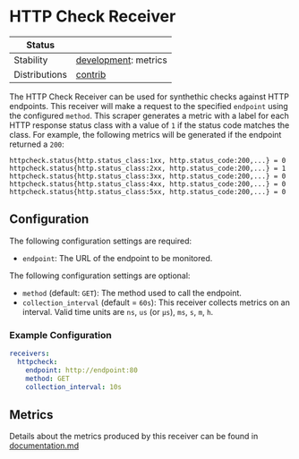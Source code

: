 # HTTP Check Receiver

<!-- status autogenerated section -->
| Status        |           |
| ------------- |-----------|
| Stability     | [development]: metrics   |
| Distributions | [contrib] |

[development]: https://github.com/open-telemetry/opentelemetry-collector#development
[contrib]: https://github.com/open-telemetry/opentelemetry-collector-releases/tree/main/distributions/otelcol-contrib
<!-- end autogenerated section -->

The HTTP Check Receiver can be used for synthethic checks against HTTP endpoints. This receiver will make a request to the specified `endpoint` using the
configured `method`. This scraper generates a metric with a label for each HTTP response status class with a value of `1` if the status code matches the
class. For example, the following metrics will be generated if the endpoint returned a `200`:

```
httpcheck.status{http.status_class:1xx, http.status_code:200,...} = 0
httpcheck.status{http.status_class:2xx, http.status_code:200,...} = 1
httpcheck.status{http.status_class:3xx, http.status_code:200,...} = 0
httpcheck.status{http.status_class:4xx, http.status_code:200,...} = 0
httpcheck.status{http.status_class:5xx, http.status_code:200,...} = 0
```

## Configuration

The following configuration settings are required:

- `endpoint`: The URL of the endpoint to be monitored.

The following configuration settings are optional:

- `method` (default: `GET`): The method used to call the endpoint.
- `collection_interval` (default = `60s`): This receiver collects metrics on an interval. Valid time units are `ns`, `us` (or `µs`), `ms`, `s`, `m`, `h`.

### Example Configuration

```yaml
receivers:
  httpcheck:
    endpoint: http://endpoint:80
    method: GET
    collection_interval: 10s
```

## Metrics

Details about the metrics produced by this receiver can be found in [documentation.md](./documentation.md)
